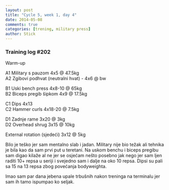 ```yaml
---
layout: post
title: "Cycle 5, week 1, day 4"
date: 2014-05-08
comments: true
categories: [trening, military press]
author: Stick
---
```


### Training log #202   

Warm-up   

A1 Military s pauzom 4x5 @ 47.5kg  
A2 Zgibovi podhvat (neutralni hvat) - 4x6 @ bw   

B1 Uski bench press 4x8-10 @ 65kg  
B2 Biceps pregib šipkom 4x9 @ 17.5kg   

C1 Dips 4x13   
C2 Hammer curls 4x18-20 @ 7.5kg    

D1 Zadnje rame 3x20 @ 3kg  
D2 Overhead shrug 3x15 @ 10kg  

External rotation (sjedeći) 3x12 @ 5kg  

Bilo je teško jer sam mentalno slab i jadan. Military nije bio težak ali tehnika je bila kao da sam prvi put u teretani. Na uskom benchu i biceps pregibu sam digao kilaže al ne jer se osjećam nešto posebno jak nego jer sam ljen raditi 10+ repsa u seriji i svejedno sam i dalje na oko 10 repsa. Dipsi su pali sa 15 na 13 repsa zbog povećanja bodyweighta.

Imao sam par dana jebena upale trbušnih nakon treninga na terminalu jer sam ih tamo ispumpao ko seljak.